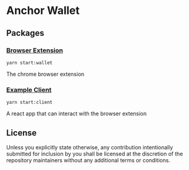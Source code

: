 # Anchor Wallet

## Packages

### [Browser Extension](packages/browser-extension)

`yarn start:wallet`

The chrome browser extension

### [Example Client](packages/example-client)

`yarn start:client`

A react app that can interact with the browser extension

## License

Unless you explicitly state otherwise, any contribution intentionally submitted for inclusion by you shall be licensed at the discretion of the repository maintainers without any additional terms or conditions.
